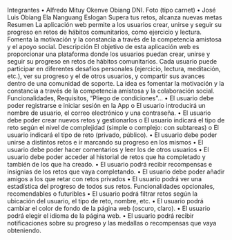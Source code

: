 Integrantes
•	Alfredo Mituy Okenve Obiang DNI. Foto (tipo carnet)
•	José Luis Obiang Ela Nanguang
Eslogan
Supera tus retos, alcanza nuevas metas
Resumen
La aplicación web permite a los usuarios crear, unirse y seguir su progreso en retos de hábitos comunitarios, como ejercicio y lectura. Fomenta la motivación y la constancia a través de la competencia amistosa y el apoyo social.
Descripción 
El objetivo de esta aplicación web es proporcionar una plataforma donde los usuarios puedan crear, unirse y seguir su progreso en retos de hábitos comunitarios. Cada usuario puede participar en diferentes desafíos personales (ejercicio, lectura, meditación, etc.), ver su progreso y el de otros usuarios, y compartir sus avances dentro de una comunidad de soporte. La idea es fomentar la motivación y la constancia a través de la competencia amistosa y la colaboración social.
Funcionalidades, Requisitos, “Pliego de condiciones”...
•	El usuario debe poder registrarse e iniciar sesión en la App
o	El usuario introducirá un nombre de usuario, el correo electrónico y una contraseña.
•	El usuario debe poder crear nuevos retos y gestionarlos
o	El usuario indicará el tipo de reto según el nivel de complejidad (simple o complejo: con subtareas)
o	El usuario indicará el tipo de reto (privado, público).
•	El usuario debe poder unirse a distintos retos e ir marcando su progreso en los mismos
•	El usuario debe poder hacer comentarios y leer los de otros usuarios
•	El usuario debe poder acceder al historial de retos que ha completado y también de los que ha creado.
•	El usuario podrá recibir recompensas e insignias de los retos que vaya completando.
•	El usuario debe poder añadir amigos a los que retar con retos privados
•	El usuario podrá ver una estadística del progreso de todos sus retos.
Funcionalidades opcionales, recomendables o futuribles 
•	El usuario podrá filtrar retos según la ubicación del usuario, el tipo de reto, nombre, etc.
•	El usuario podrá cambiar el color de fondo de la página web (oscuro, claro).
•	El usuario podrá elegir el idioma de la página web.
•	El usuario podrá recibir notificaciones sobre su progreso y las medallas o recompensas que vaya obteniendo.
